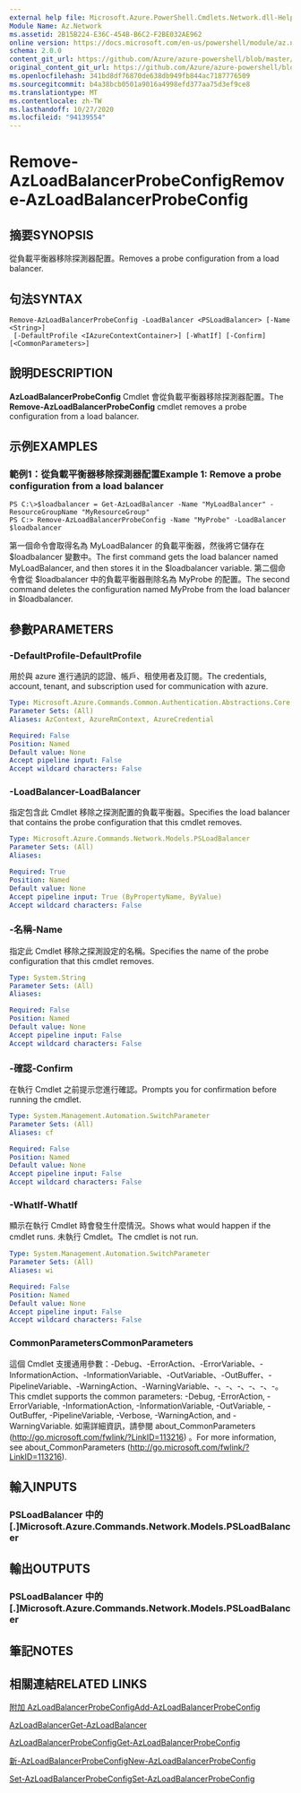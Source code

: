 ```yaml
---
external help file: Microsoft.Azure.PowerShell.Cmdlets.Network.dll-Help.xml
Module Name: Az.Network
ms.assetid: 2B15B224-E36C-454B-B6C2-F2BE032AE962
online version: https://docs.microsoft.com/en-us/powershell/module/az.network/remove-azloadbalancerprobeconfig
schema: 2.0.0
content_git_url: https://github.com/Azure/azure-powershell/blob/master/src/Network/Network/help/Remove-AzLoadBalancerProbeConfig.md
original_content_git_url: https://github.com/Azure/azure-powershell/blob/master/src/Network/Network/help/Remove-AzLoadBalancerProbeConfig.md
ms.openlocfilehash: 341bd8df76870de638db949fb844ac7187776509
ms.sourcegitcommit: b4a38bcb0501a9016a4998efd377aa75d3ef9ce8
ms.translationtype: MT
ms.contentlocale: zh-TW
ms.lasthandoff: 10/27/2020
ms.locfileid: "94139554"
---
```

# <span data-ttu-id="34af8-101">Remove-AzLoadBalancerProbeConfig</span><span class="sxs-lookup"><span data-stu-id="34af8-101">Remove-AzLoadBalancerProbeConfig</span></span>

## <span data-ttu-id="34af8-102">摘要</span><span class="sxs-lookup"><span data-stu-id="34af8-102">SYNOPSIS</span></span>
<span data-ttu-id="34af8-103">從負載平衡器移除探測器配置。</span><span class="sxs-lookup"><span data-stu-id="34af8-103">Removes a probe configuration from a load balancer.</span></span>

## <span data-ttu-id="34af8-104">句法</span><span class="sxs-lookup"><span data-stu-id="34af8-104">SYNTAX</span></span>

```
Remove-AzLoadBalancerProbeConfig -LoadBalancer <PSLoadBalancer> [-Name <String>]
 [-DefaultProfile <IAzureContextContainer>] [-WhatIf] [-Confirm] [<CommonParameters>]
```

## <span data-ttu-id="34af8-105">說明</span><span class="sxs-lookup"><span data-stu-id="34af8-105">DESCRIPTION</span></span>
<span data-ttu-id="34af8-106">**AzLoadBalancerProbeConfig** Cmdlet 會從負載平衡器移除探測器配置。</span><span class="sxs-lookup"><span data-stu-id="34af8-106">The **Remove-AzLoadBalancerProbeConfig** cmdlet removes a probe configuration from a load balancer.</span></span>

## <span data-ttu-id="34af8-107">示例</span><span class="sxs-lookup"><span data-stu-id="34af8-107">EXAMPLES</span></span>

### <span data-ttu-id="34af8-108">範例1：從負載平衡器移除探測器配置</span><span class="sxs-lookup"><span data-stu-id="34af8-108">Example 1: Remove a probe configuration from a load balancer</span></span>
```
PS C:\>$loadbalancer = Get-AzLoadBalancer -Name "MyLoadBalancer" -ResourceGroupName "MyResourceGroup"
PS C:> Remove-AzLoadBalancerProbeConfig -Name "MyProbe" -LoadBalancer $loadbalancer
```

<span data-ttu-id="34af8-109">第一個命令會取得名為 MyLoadBalancer 的負載平衡器，然後將它儲存在 $loadbalancer 變數中。</span><span class="sxs-lookup"><span data-stu-id="34af8-109">The first command gets the load balancer named MyLoadBalancer, and then stores it in the $loadbalancer variable.</span></span>
<span data-ttu-id="34af8-110">第二個命令會從 $loadbalancer 中的負載平衡器刪除名為 MyProbe 的配置。</span><span class="sxs-lookup"><span data-stu-id="34af8-110">The second command deletes the configuration named MyProbe from the load balancer in $loadbalancer.</span></span>

## <span data-ttu-id="34af8-111">參數</span><span class="sxs-lookup"><span data-stu-id="34af8-111">PARAMETERS</span></span>

### <span data-ttu-id="34af8-112">-DefaultProfile</span><span class="sxs-lookup"><span data-stu-id="34af8-112">-DefaultProfile</span></span>
<span data-ttu-id="34af8-113">用於與 azure 進行通訊的認證、帳戶、租使用者及訂閱。</span><span class="sxs-lookup"><span data-stu-id="34af8-113">The credentials, account, tenant, and subscription used for communication with azure.</span></span>

```yaml
Type: Microsoft.Azure.Commands.Common.Authentication.Abstractions.Core.IAzureContextContainer
Parameter Sets: (All)
Aliases: AzContext, AzureRmContext, AzureCredential

Required: False
Position: Named
Default value: None
Accept pipeline input: False
Accept wildcard characters: False
```

### <span data-ttu-id="34af8-114">-LoadBalancer</span><span class="sxs-lookup"><span data-stu-id="34af8-114">-LoadBalancer</span></span>
<span data-ttu-id="34af8-115">指定包含此 Cmdlet 移除之探測配置的負載平衡器。</span><span class="sxs-lookup"><span data-stu-id="34af8-115">Specifies the load balancer that contains the probe configuration that this cmdlet removes.</span></span>

```yaml
Type: Microsoft.Azure.Commands.Network.Models.PSLoadBalancer
Parameter Sets: (All)
Aliases:

Required: True
Position: Named
Default value: None
Accept pipeline input: True (ByPropertyName, ByValue)
Accept wildcard characters: False
```

### <span data-ttu-id="34af8-116">-名稱</span><span class="sxs-lookup"><span data-stu-id="34af8-116">-Name</span></span>
<span data-ttu-id="34af8-117">指定此 Cmdlet 移除之探測設定的名稱。</span><span class="sxs-lookup"><span data-stu-id="34af8-117">Specifies the name of the probe configuration that this cmdlet removes.</span></span>

```yaml
Type: System.String
Parameter Sets: (All)
Aliases:

Required: False
Position: Named
Default value: None
Accept pipeline input: False
Accept wildcard characters: False
```

### <span data-ttu-id="34af8-118">-確認</span><span class="sxs-lookup"><span data-stu-id="34af8-118">-Confirm</span></span>
<span data-ttu-id="34af8-119">在執行 Cmdlet 之前提示您進行確認。</span><span class="sxs-lookup"><span data-stu-id="34af8-119">Prompts you for confirmation before running the cmdlet.</span></span>

```yaml
Type: System.Management.Automation.SwitchParameter
Parameter Sets: (All)
Aliases: cf

Required: False
Position: Named
Default value: None
Accept pipeline input: False
Accept wildcard characters: False
```

### <span data-ttu-id="34af8-120">-WhatIf</span><span class="sxs-lookup"><span data-stu-id="34af8-120">-WhatIf</span></span>
<span data-ttu-id="34af8-121">顯示在執行 Cmdlet 時會發生什麼情況。</span><span class="sxs-lookup"><span data-stu-id="34af8-121">Shows what would happen if the cmdlet runs.</span></span> <span data-ttu-id="34af8-122">未執行 Cmdlet。</span><span class="sxs-lookup"><span data-stu-id="34af8-122">The cmdlet is not run.</span></span>

```yaml
Type: System.Management.Automation.SwitchParameter
Parameter Sets: (All)
Aliases: wi

Required: False
Position: Named
Default value: None
Accept pipeline input: False
Accept wildcard characters: False
```

### <span data-ttu-id="34af8-123">CommonParameters</span><span class="sxs-lookup"><span data-stu-id="34af8-123">CommonParameters</span></span>
<span data-ttu-id="34af8-124">這個 Cmdlet 支援通用參數：-Debug、-ErrorAction、-ErrorVariable、-InformationAction、-InformationVariable、-OutVariable、-OutBuffer、-PipelineVariable、-WarningAction、-WarningVariable、-、-、-、-、-、-。</span><span class="sxs-lookup"><span data-stu-id="34af8-124">This cmdlet supports the common parameters: -Debug, -ErrorAction, -ErrorVariable, -InformationAction, -InformationVariable, -OutVariable, -OutBuffer, -PipelineVariable, -Verbose, -WarningAction, and -WarningVariable.</span></span> <span data-ttu-id="34af8-125">如需詳細資訊，請參閱 about_CommonParameters (http://go.microsoft.com/fwlink/?LinkID=113216) 。</span><span class="sxs-lookup"><span data-stu-id="34af8-125">For more information, see about_CommonParameters (http://go.microsoft.com/fwlink/?LinkID=113216).</span></span>

## <span data-ttu-id="34af8-126">輸入</span><span class="sxs-lookup"><span data-stu-id="34af8-126">INPUTS</span></span>

### <span data-ttu-id="34af8-127">PSLoadBalancer 中的 [.]</span><span class="sxs-lookup"><span data-stu-id="34af8-127">Microsoft.Azure.Commands.Network.Models.PSLoadBalancer</span></span>

## <span data-ttu-id="34af8-128">輸出</span><span class="sxs-lookup"><span data-stu-id="34af8-128">OUTPUTS</span></span>

### <span data-ttu-id="34af8-129">PSLoadBalancer 中的 [.]</span><span class="sxs-lookup"><span data-stu-id="34af8-129">Microsoft.Azure.Commands.Network.Models.PSLoadBalancer</span></span>

## <span data-ttu-id="34af8-130">筆記</span><span class="sxs-lookup"><span data-stu-id="34af8-130">NOTES</span></span>

## <span data-ttu-id="34af8-131">相關連結</span><span class="sxs-lookup"><span data-stu-id="34af8-131">RELATED LINKS</span></span>

[<span data-ttu-id="34af8-132">附加 AzLoadBalancerProbeConfig</span><span class="sxs-lookup"><span data-stu-id="34af8-132">Add-AzLoadBalancerProbeConfig</span></span>](./Add-AzLoadBalancerProbeConfig.md)

[<span data-ttu-id="34af8-133">AzLoadBalancer</span><span class="sxs-lookup"><span data-stu-id="34af8-133">Get-AzLoadBalancer</span></span>](./Get-AzLoadBalancer.md)

[<span data-ttu-id="34af8-134">AzLoadBalancerProbeConfig</span><span class="sxs-lookup"><span data-stu-id="34af8-134">Get-AzLoadBalancerProbeConfig</span></span>](./Get-AzLoadBalancerProbeConfig.md)

[<span data-ttu-id="34af8-135">新-AzLoadBalancerProbeConfig</span><span class="sxs-lookup"><span data-stu-id="34af8-135">New-AzLoadBalancerProbeConfig</span></span>](./New-AzLoadBalancerProbeConfig.md)

[<span data-ttu-id="34af8-136">Set-AzLoadBalancerProbeConfig</span><span class="sxs-lookup"><span data-stu-id="34af8-136">Set-AzLoadBalancerProbeConfig</span></span>](./Set-AzLoadBalancerProbeConfig.md)


